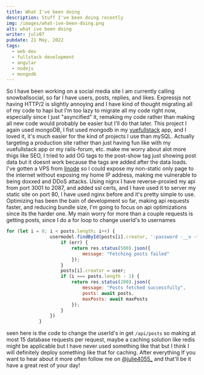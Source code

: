 ```yaml
---
title: What I've been doing
description: Stuff I've been doing recently
img: /images/what-ive-been-doing.png
alt: what ive been doing
writer: juls07
pubdate: 21 May, 2022
tags:
  - web dev
  - fullstack development
  - angular
  - nodejs
  - mongodb
---
```


So I have been working on a social media site I am currently calling snowballsocial, so far I have users, posts, replies, and likes. Expressjs not having HTTP/2 is slightly annoying and I have kind of thought migrating all of my code to hapi but I'm too lazy to migrate all my code right now, especially since I just "asyncified" it, remaking my code rather than making all new code would probably be easier but I'll do that later. This project I again used mongoDB, I fist used mongodb in my [vuefullstack](https://github.com/juls0730/vuefullstack) app, and I loved it, it's much easier for the kind of projects I use than mySQL. Actually targeting a production site rather than just having fun like with my vuefullstack app or my rails-forum, etc. make me worry about alot more thigs like SEO, I tried to add OG tags to the post-show tag just showing post data but it doesnt work because the tags are added after the data loads.
<br class="article"/>
I've gotten a VPS from [linode](linode.com) so I could expose my non-static only page to the internet without exposing my home IP address, making me vulnerable to being doxxed and DDoS attacks. Using nignx I have reverse-proxied my api from port 3001 to 2087, and added ssl certs, and I have used it to server my static site on port 80, I have used nginx before and it's pretty simple to use. Optimizing has been the bain of development so far, making api requests faster, and reducing bundle size, I'm going to focus on api optimizations since its the harder one. My main worry for more than a couple requests is getting posts, since I do a for loop to change userId's to usernames
```js
for (let i = 0; i < posts.length; i++) {
                usermodel.findById(posts[i].creator, '-password -__v -followers -following -email', async function (err, user) {
                    if (err) {
                        return res.status(500).json({
                            message: "Fetching posts failed"
                        });
                    }
                    posts[i].creator = user;
                    if (i === posts.length - 1) {
                        return res.status(200).json({
                            message: "Posts fetched successfully",
                            posts: await posts,
                            maxPosts: await maxPosts
                        });
                    }
                })
            }
```
seen here is the code to change the userId's in get `/api/posts` so making at most 15 database requests per request, maybe a caching solution like redis might be applicable but I have never used something like that but I think I will definitely deploy something like that for caching. After everything If you want to hear about it more often follow me on [@julie4055_](https://twitter.com/julie4055_) and that'll be it have a great rest of your day!